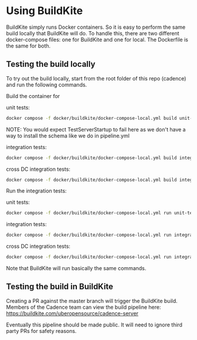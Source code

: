 # Using BuildKite

BuildKite simply runs Docker containers. So it is easy to perform the 
same build locally that BuildKite will do. To handle this, there are 
two different docker-compose files: one for BuildKite and one for local.
The Dockerfile is the same for both. 

## Testing the build locally
To try out the build locally, start from the root folder of this repo 
(cadence) and run the following commands.

Build the container for 

unit tests:
```bash
docker compose -f docker/buildkite/docker-compose-local.yml build unit-test
```

NOTE: You would expect TestServerStartup to fail here as we don't have a way to install the schema like we do in pipeline.yml 

integration tests:
```bash
docker compose -f docker/buildkite/docker-compose-local.yml build integration-test-cassandra
```

cross DC integration tests:
```bash
docker compose -f docker/buildkite/docker-compose-local.yml build integration-test-ndc-cassandra
```

Run the integration tests:

unit tests:
```bash
docker compose -f docker/buildkite/docker-compose-local.yml run unit-test
```

integration tests:
```bash
docker compose -f docker/buildkite/docker-compose-local.yml run integration-test-cassandra
```

cross DC integration tests:
```bash
docker compose -f docker/buildkite/docker-compose-local.yml run integration-test-ndc-cassandra
```

Note that BuildKite will run basically the same commands.

## Testing the build in BuildKite
Creating a PR against the master branch will trigger the BuildKite
build. Members of the Cadence team can view the build pipeline here:
https://buildkite.com/uberopensource/cadence-server

Eventually this pipeline should be made public. It will need to ignore 
third party PRs for safety reasons.
